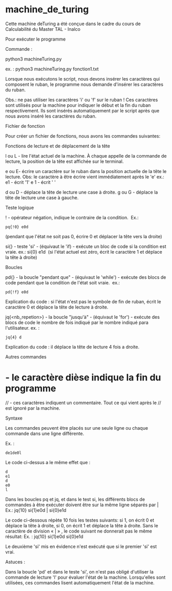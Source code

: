 # machine_de_turing
Cette machine deTuring a été conçue dans le cadre du cours de Calculabilité du Master TAL - Inalco

Pour exécuter le programme

Commande :

python3 machineTuring.py <NOMFICHIERFONCTION>

ex. :
	python3 machineTuring.py fonction1.txt

Lorsque nous exécutons le script, nous devons insérer les caractères qui composent le ruban, le programme nous demande d'insérer les caractères du ruban.

Obs.: ne pas utiliser les caractères 'i' ou 'f' sur le ruban ! Ces caractères sont utilisés pour la machine pour indiquer le début et la fin du ruban respectivement. Ils sont insérés automatiquement par le script après que nous avons inséré les caractères du ruban.


Fichier de fonction

Pour créer un fichier de fonctions, nous avons les commandes suivantes:

Fonctions de lecture et de déplacement de la tête

l ou L - lire l'état actuel de la machine. À chaque appelle de la commande de lecture, la position de la tête est affichée sur le terminal.

e ou E- écrire un caractère sur le ruban dans la position actuelle de la tête le lecture. Obs: le caractère à être écrire vient immédiatement après le 'e'
ex.:
	e1 - écrit '1'
	e 1 - écrit ' '

d ou D - déplace la tête de lecture une case à droite.
g ou G - déplace la tête de lecture une case à gauche.


Teste logique

! - opérateur négation, indique le contraire de la condition. 
Ex.: 

	pq{!0} e0d 

(pendant que l'état ne soit pas 0, écrire 0 et déplacer la tête vers la droite)


si{<condition>} - teste 'si' - (équivaut le 'if) - exécute un bloc de code si la condition est vraie.
ex.:
	si{0} e1d  (si l'état actuel est zéro, écrit le caractère 1 et déplace la tête à droite)


Boucles

pd{<condition>} - la boucle "pendant que" - (équivaut le 'while') - exécute des blocs de code pendant que la condition de l'état soit vraie. 
ex.:

	pd{!f} e0d

Explication du code : si l'état n'est pas le symbole de fin de ruban, écrit le caractère 0 et déplace la tête de lecture à droite.

jq{<nb_repetion>} - la boucle "jusqu'à" - (équivaut le 'for') - exécute des blocs de code le nombre de fois indiqué par le nombre indiqué para l'utilisateur.
ex. :

	jq{4} d  

Explication du code : il déplace la tête de lecture 4 fois a droite.


Autres commandes

# - le caractère dièse indique la fin du programme

// - ces caractères indiquent un commentaire. Tout ce qui vient après le // est ignoré par la machine. 


Syntaxe

Les commandes peuvent être placés sur une seule ligne ou chaque commande dans une ligne différente.

Ex. :

	de1de0l  

Le code ci-dessus a le même effet que :

	d
	e1
	d
	e0
	l

Dans les boucles pq et jq, et dans le test si, les différents blocs de commandes à être exécuter doivent être sur la même ligne séparés par | 
Ex.:
	jq{10} si{1}e0d | si{0}e1d 

Le code ci-dessous répète 10 fois les testes suivants: si 1, on écrit 0 et déplace la tête à droite, si 0, on écrit 1 et déplace la tête à droite.
Sans le caractère de division « | » , le code suivant ne donnerait pas le même résultat:
Ex. : 
	jq{10} si{1}e0d si{0}e1d 

Le deuxième 'si' mis en évidence n'est exécuté que si le premier 'si' est vrai.

Astuces :

Dans la boucle 'pd' et dans le teste 'si', on n'est pas obligé d'utiliser la commande de lecture 'l' pour évaluer l'état de la machine. Lorsqu'elles sont utilisées, ces commandes lisent automatiquement l'état de la machine.

